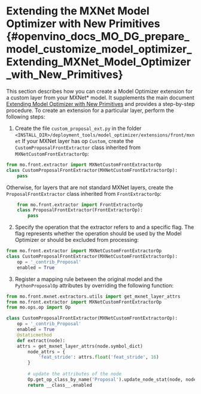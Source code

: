 # Extending the MXNet Model Optimizer with New Primitives  {#openvino_docs_MO_DG_prepare_model_customize_model_optimizer_Extending_MXNet_Model_Optimizer_with_New_Primitives}

This section describes how you can create a Model Optimizer extension for a custom layer from your MXNet* model. It supplements the main document [Extending Model Optimizer with New Primitives](Extending_Model_Optimizer_with_New_Primitives.md) and provides a step-by-step procedure. To create an extension for a particular layer, perform the following steps:

1.  Create the file `custom_proposal_ext.py` in the folder `<INSTALL_DIR>/deployment_tools/model_optimizer/extensions/front/mxnet`
If your MXNet layer has op `Custom`, create the `CustomProposalFrontExtractor` class inherited from `MXNetCustomFrontExtractorOp`:
```py
from mo.front.extractor import MXNetCustomFrontExtractorOp
class CustomProposalFrontExtractor(MXNetCustomFrontExtractorOp):
    pass
```
Otherwise, for layers that are not standard MXNet layers, create the `ProposalFrontExtractor` class inherited from `FrontExtractorOp`:
```py
    from mo.front.extractor import FrontExtractorOp
    class ProposalFrontExtractor(FrontExtractorOp):
        pass
```
2.  Specify the operation that the extractor refers to and a specific flag. The flag represents whether the operation should be used by the Model Optimizer or should be excluded from processing:
```py
from mo.front.extractor import MXNetCustomFrontExtractorOp
class CustomProposalFrontExtractor(MXNetCustomFrontExtractorOp):
    op = '_contrib_Proposal'
    enabled = True
```
3.  Register a mapping rule between the original model and the `PythonProposalOp` attributes by overriding the following function:
```py
from mo.front.mxnet.extractors.utils import get_mxnet_layer_attrs
from mo.front.extractor import MXNetCustomFrontExtractorOp
from mo.ops.op import Op

class CustomProposalFrontExtractor(MXNetCustomFrontExtractorOp):
    op = '_contrib_Proposal'
    enabled = True
    @staticmethod
    def extract(node):
    attrs = get_mxnet_layer_attrs(node.symbol_dict)
        node_attrs = {
            'feat_stride': attrs.float('feat_stride', 16)
        }
        
        # update the attributes of the node
        Op.get_op_class_by_name('Proposal').update_node_stat(node, node_attrs) # <------ here goes the name ('Proposal') of the Operation that was implemented before
        return __class__.enabled
```

